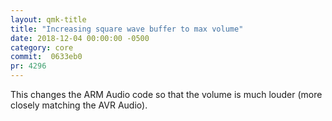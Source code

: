 ```yaml
---
layout: qmk-title
title: "Increasing square wave buffer to max volume"
date: 2018-12-04 00:00:00 -0500
category: core
commit:  0633eb0
pr: 4296
---
```


This changes the ARM Audio code so that the volume is much louder (more closely matching the AVR Audio). 